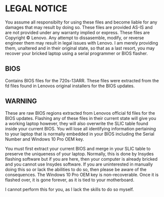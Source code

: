 # LEGAL NOTICE
You assume all responsibilty for using these files and become liable for any damages that may result by doing so. These files are provided AS-IS and are not provided under any warranty implied or express. These files are Copyright &copy; Lenovo. Any attempt to dissasemble, modify, or reverse engineer them may result in legal issues with Lenovo. I am merely providing them, unaltered and in their original state, so that as a last resort, you may recover your bricked laptop using a serial programmer or BIOS flasher. 

## BIOS
Contains BIOS files for the 720s-13ARR. These files were extracted from the fd files found in Lenovos original installers for the BIOS updates. 

## WARNING
These are raw BIOS regions extracted from Lenovos official fd files for the BIOS updates. Flashing any of these files in their current state will give you a working laptop however, they will also overwrite the SLIC table found inside your current BIOS. You will lose all identifying information pertaining to your laptop that is normally embedded in your BIOS including the Serial Number and Windows 10 Pro OEM key.

You must first extract your current BIOS and merge in your SLIC table to preserve the uniqueness of your laptop. Normally, this is done by Insydes flashing software but if you are here, then your computer is already bricked and you cannot use Insydes software. If you are uninterested in manually doing this so or lack the abilities to do so, then please be aware of the consequences. The Windows 10 Pro OEM key is non-recoverable. Once it is flashed over, it is gone forever, as it is tied to your motherboard.

I cannot perform this for you, as I lack the skills to do so myself.
